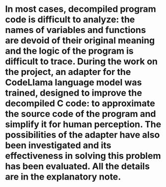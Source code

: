 # In most cases, decompiled program code is difficult to analyze: the names of variables and functions are devoid of their original meaning and the logic of the program is difficult to trace. During the work on the project, an adapter for the CodeLlama language model was trained, designed to improve the decompiled C code: to approximate the source code of the program and simplify it for human perception. The possibilities of the adapter have also been investigated and its effectiveness in solving this problem has been evaluated. All the details are in the explanatory note.
